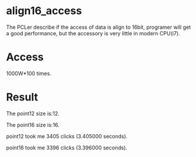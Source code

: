 # align16_access
The PCLer describe if the access of data is align to 16bit, programer will get a good performance, but the accessory is very little in modern CPU(i7).

# Access
1000W*100 times.

# Result

The point12 size is:12.

The point16 size is:16.

point12 took me 3405 clicks (3.405000 seconds).

point16 took me 3396 clicks (3.396000 seconds).

